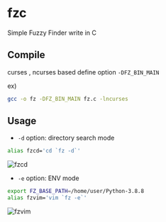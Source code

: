 # fzc
Simple Fuzzy Finder write in C 

## Compile

curses , ncurses based
define option ```-DFZ_BIN_MAIN``` 

ex)
```sh
gcc -o fz -DFZ_BIN_MAIN fz.c -lncurses
```

## Usage
* ```-d``` option: directory search mode

```sh
alias fzcd='cd `fz -d`'
```
![fzcd](https://user-images.githubusercontent.com/44718643/119250573-f524e580-bbdb-11eb-8cac-5361e496c8b4.gif)

* ```-e``` option:  ENV mode

```sh
export FZ_BASE_PATH=/home/user/Python-3.8.8
alias fzvim='vim `fz -e`'
```

![fzvim](https://user-images.githubusercontent.com/44718643/119250585-0a9a0f80-bbdc-11eb-87aa-c5fc9bc82d6a.gif)



